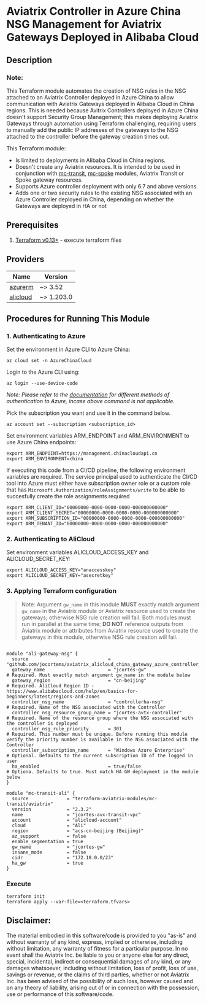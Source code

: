 # Aviatrix Controller in Azure China NSG Management for Aviatrix Gateways Deployed in Alibaba Cloud

## Description

### Note:

This Terraform module automates the creation of NSG rules in the NSG attached to an Aviatrix Controller deployed in Azure China to allow communication with Aviatrix Gateways deployed in Alibaba Cloud in China regions. This is needed because Avitrix Controllers deployed in Azure China doesn't support Security Group Management; this makes deploying Aviatrix Gateways through automation using Terraform challenging, requiring users to manually add the public IP addresses of the gateways to the NSG attached to the controller before the gateway creation times out.

This Terraform module:

- Is limited to deployments in Alibaba Cloud in China regions.
- Doesn't create any Aviatrix resources. It is intended to be used in conjunction with [mc-transit](https://registry.terraform.io/modules/terraform-aviatrix-modules/mc-transit/aviatrix/latest), [mc-spoke](https://registry.terraform.io/modules/terraform-aviatrix-modules/mc-spoke/aviatrix/latest) modules, Aviatrix Transit or Spoke gateway resources.
- Supports Azure controller deployment with only 6.7 and above versions.
- Adds one or two security rules to the existing NSG associated with an Azure Controller deployed in China, depending on whether the Gateways are deployed in HA or not


## Prerequisites

1. [Terraform v0.13+](https://www.terraform.io/downloads.html) - execute terraform files


## Providers

| Name | Version |
|------|---------|
| <a name="provider_azurerm"></a> [azurerm](#provider\_azurerm) | ~> 3.52 |
| <a name="provider_alicloud"></a> [alicloud](#provider\_alicloud) | ~> 1.203.0 |


## Procedures for Running This Module

### 1. Authenticating to Azure

Set the environment in Azure CLI to Azure China:

```shell
az cloud set -n AzureChinaCloud
```

Login to the Azure CLI using:

```shell
az login --use-device-code
````
*Note: Please refer to the [documentation](https://registry.terraform.io/providers/hashicorp/azuread/latest/docs#authenticating-to-azure-active-directory) for different methods of authentication to Azure, incase above command is not applicable.*

Pick the subscription you want and use it in the command below.

```shell
az account set --subscription <subscription_id>
```

Set environment variables ARM_ENDPOINT and ARM_ENVIRONMENT to use Azure China endpoints:

  ``` shell
  export ARM_ENDPOINT=https://management.chinacloudapi.cn
  export ARM_ENVIRONMENT=china
  ```

If executing this code from a CI/CD pipeline, the following environment variables are required. The service principal used to authenticate the CI/CD tool into Azure must either have subscription owner role or a custom role that has `Microsoft.Authorization/roleAssignments/write` to be able to succesfully create the role assignments required

``` shell
export ARM_CLIENT_ID="00000000-0000-0000-0000-000000000000"
export ARM_CLIENT_SECRET="00000000-0000-0000-0000-000000000000"
export ARM_SUBSCRIPTION_ID="00000000-0000-0000-0000-000000000000"
export ARM_TENANT_ID="00000000-0000-0000-0000-000000000000"
```

### 2. Authenticating to AliCloud

Set environment variables ALICLOUD_ACCESS_KEY and ALICLOUD_SECRET_KEY:

  ``` shell
  export ALICLOUD_ACCESS_KEY="anaccesskey"
  export ALICLOUD_SECRET_KEY="asecretkey"
  ```


### 3. Applying Terraform configuration

> Note: Argument `gw_name` in this module **MUST** exactly match argument `gw_name` in the Aviatrix module or Aviatrix resource used to create the gateways; otherwise NSG rule creation will fail. Both modules must run in parallel at the same time; **DO NOT** reference outputs from Aviatrix module or attributes from Aviatrix resource used to create the gateways in this module, otherwise NSG rule creation will fail.

```hcl

module "ali-gateway-nsg" {
  source                             = "github.com/jocortems/aviatrix_alicloud_china_gateway_azure_controller_nsg"
  gateway_name                       = "jcortes-gw"                   # Required. Must exactly match argument gw_name in the module below
  gateway_region                     = "cn-beijing"                   # Required. AliCloud Region ID - https://www.alibabacloud.com/help/en/basics-for-beginners/latest/regions-and-zones
  controller_nsg_name                = "controllerha-nsg"             # Required. Name of the NSG associated with the Controller
  controller_nsg_resource_group_name = "jcortes-avtx-controller"      # Required. Name of the resource group where the NSG associated with the controller is deployed
  controller_nsg_rule_priority       = 301                            # Required. This number must be unique. Before running this module verify the priority number is available in the NSG associated with the Controller
  controller_subscription_name       = "Windows Azure Enterprise"     # Optional. Defaults to the current subscription ID of the logged in user
  ha_enabled                         = true/false                     # Optiona. Defaults to true. Must match HA GW deployment in the module below
}

module "mc-transit-ali" {
  source              = "terraform-aviatrix-modules/mc-transit/aviatrix"
  version             = "2.3.2"
  name                = "jcortes-avx-transit-vpc"
  account             = "alicloud-account"
  cloud               = "Ali"
  region              = "acs-cn-beijing (Beijing)"
  az_support          = false
  enable_segmentation = true
  gw_name             = "jcortes-gw"
  insane_mode         = false
  cidr                = "172.18.0.0/23"
  ha_gw               = true
}
```

### Execute

```shell
terraform init
terraform apply --var-file=<terraform.tfvars>
````

## **Disclaimer**:

The material embodied in this software/code is provided to you "as-is" and without warranty of any kind, express, implied or otherwise, including without limitation, any warranty of fitness for a particular purpose. In no event shall the Aviatrix Inc. be liable to you or anyone else for any direct, special, incidental, indirect or consequential damages of any kind, or any damages whatsoever, including without limitation, loss of profit, loss of use, savings or revenue, or the claims of third parties, whether or not Aviatrix Inc. has been advised of the possibility of such loss, however caused and on any theory of liability, arising out of or in connection with the possession, use or performance of this software/code.